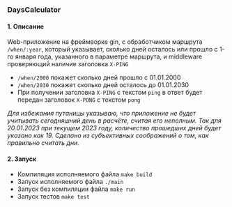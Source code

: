 ### DaysCalculator
#### 1. Описание
Web-приложение на фреймворке gin, c обработчиком маршрута `/when/:year`, который указывает, сколько дней осталось или прошло c 1-го января года, указанного в параметре маршрута, и middleware проверяющий наличие заголовка `X-PING`
- `/when/2000` покажет сколько дней прошло с 01.01.2000
- `/when/2030` покажет сколько дней осталось до 01.01.2030
- При получении заголовка `X-PING` с текстом `ping` в ответ будет передан заголовок `X-PONG` с текстом `pong`

*Для избежания путаницы указываю, что приложение не будет учитывать сегодняшний день в расчёте, считая его неполным. Так для 20.01.2023 при текущем 2023 году, количество прошедших дней будет указано как 19. Сделано из субъективных соображений о том, как правильно считать дни.*

#### 2. Запуск
- Компиляция исполняемого файла `make build`
- Запуск исполняемого файла `./main`
- Запуск без компиляции файла `make run`
- Запуск тестов `make test`
